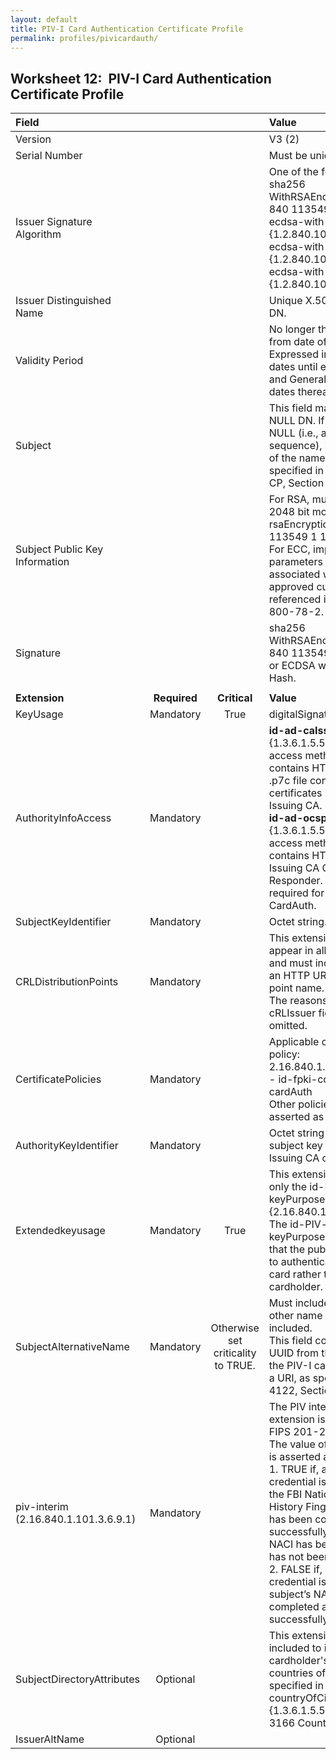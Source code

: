 ```yaml
---
layout: default
title: PIV-I Card Authentication Certificate Profile
permalink: profiles/pivicardauth/
---
```


## Worksheet 12:&nbsp;&nbsp;PIV-I Card Authentication Certificate Profile

| **Field** |       |       | **Value**                             |
| :-------- | :---: | :---: | :-------------------------------     |
| Version   |       |       | V3 (2)                                 |
| Serial Number   |       |       | Must be unique. |
| Issuer Signature Algorithm   |       |       |  One of the following: <br>sha256 WithRSAEncryption {1 2 840 113549 1 1 11} <br>ecdsa-with-SHA256 {1.2.840.10045.4.3.2} <br>ecdsa-with-SHA384 {1.2.840.10045.4.3.3} <br>ecdsa-with-SHA512 {1.2.840.10045.4.3.4}. | 
| Issuer Distinguished Name   |       |       |  Unique X.500 Issuing CA DN.  |
| Validity Period   |       |       |  No longer than 3 years from date of issue.<BR>Expressed in UTCTime for dates until end of 2049 and GeneralizedTime for dates thereafter.  | 
| Subject   |       |       |   This field may include a NULL DN. If DN is not NULL (i.e., an empty sequence), it must use one of the name forms specified in the Common CP, Section 3.1.1.   |
| Subject Public Key Information   |       |       |   For RSA, must be at least 2048 bit modulus, rsaEncryption {1 2 840 113549 1 1 1}.<BR>For ECC, implicitly specify parameters through an OID associated with a NIST-approved curve referenced in NIST SP 800-78-2.   |
| Signature   |       |       |   sha256 WithRSAEncryption {1 2 840 113549 1 1 11}<BR>or ECDSA with appropriate Hash.   |
|               |                 |              |                                       |
| **Extension** |  **Required**   | **Critical** | **Value**                             |
| KeyUsage  | Mandatory | True |  digitalSignature.  |
|AuthorityInfoAccess   | Mandatory  |  | **id-ad-caIssuers** {1.3.6.1.5.5.7.48.2} access method entry contains HTTP URL for .p7c file containing certificates issued to Issuing CA.<BR>**id-ad-ocsp** {1.3.6.1.5.5.7.48.1} access method entry contains HTTP URL for the Issuing CA OCSP Responder. OCSP is required for common CardAuth.  | 
| SubjectKeyIdentifier   | Mandatory |  | Octet string.  |
| CRLDistributionPoints   | Mandatory |   |  This extension must appear in all certificates and must include at least an HTTP URI distribution point name.<BR>The reasons and cRLIssuer fields must be omitted. | 
| CertificatePolicies   | Mandatory  |  | Applicable certificate policy:<BR>2.16.840.1.101.3.2.1.3.17 - id-fpki-common-cardAuth<BR>Other policies may be asserted as well. |
| AuthorityKeyIdentifier   | Mandatory  |  | Octet string (same as subject key identifier in Issuing CA certificate). |
| Extendedkeyusage   | Mandatory | True |  This extension shall assert only the id-PIV-cardAuth keyPurposeID {2.16.840.1.101.3.6.8}.<BR>The id-PIV-cardAuth keyPurposeID specifies that the public key is used to authenticate the PIV card rather than the PIV cardholder.  |
|SubjectAlternativeName   | Mandatory  | Otherwise set criticality to TRUE. | Must include a UUID. No other name forms may be included.<BR>This field contains the UUID from the CHUID of the PIV-I card encoded as a URI, as specified in RFC 4122, Section 3.  |
|piv-interim<BR>(2.16.840.1.101.3.6.9.1)   | Mandatory  |  | The PIV interim indicator extension is defined in FIPS 201-2, Appendix B.2.<BR>The value of this extension is asserted as follows:<BR>1. TRUE if, at the time of credential issuance: (1) the FBI National Criminal History Fingerprint Check has been completed successfully, and (2) an NACI has been initiated but has not been completed.<BR>2. FALSE if, at the time of credential issuance, the subject’s NACI has been completed and successfully adjudicated.  |
| SubjectDirectoryAttributes   | Optional  |  | This extension may be included to indicate the cardholder's country or countries of citizenship, as specified in RFC 5280 [3].<BR>countryOfCitizenship {1.3.6.1.5.5.7.9.4} - ISO 3166 Country Code(s). | 
| IssuerAltName   | Optional  |  |   | 
